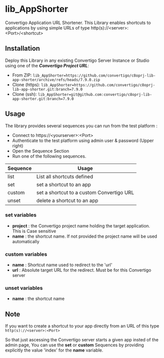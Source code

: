 # lib_AppShorter
Convertigo Application URL Shortener.
This Library enables shortcuts to applications by using simple URLs of type http(s)://&lt;server&gt;:&lt;Port&gt;/&lt;shortcut&gt;

## Installation
Deploy this Library in any existing Convertigo Server Instance or Studio using one of the ***Convertigo Project URL***:
* From ZIP: `lib_AppShorter=https://github.com/convertigo/c8oprj-lib-app-shorter/archive/refs/heads/7.9.0.zip`
* Clone (https): `lib_AppShorter=https://github.com/convertigo/c8oprj-lib-app-shorter.git:branch=7.9.0` 
* Clone (ssh): `lib_AppShorter=git@github.com:convertigo/c8oprj-lib-app-shorter.git:branch=7.9.0`

## Usage
The library provides several sequences you can run from the test platform :

* Connect to https://&lt;yourserver&gt;:&lt;Port&gt;
* Authenticate to the test platform using admin user & password (Upper right)
* Open the Sequence Section
* Run one of the following sequences.

| Sequence | Usage |
|----------|-------|
| list  | List all shortcuts defined |
| set   | set a shortcut to an app |
| custom| set a shortcut to a custom Convertigo URL |
| unset | delete a shortcut to an app |

  
### __set__ variables
* __project__ : the Convertigo project name holding the target application. This is Case sensitive
* __name__    : the shortcut name. If not provided the project name will be used automatically

### __custom__ variables
* __name__ : Shortcut name used to redirect to the 'url'
* __url__  : Absolute target URL for the redirect. Must be for this Convertigo server

### __unset__ variables
* __name__    : the shortcut name
  
## Note
If you want to create a shortcut to your app directly from an URL of this type 
`http(s)://<server>:<Port>`

So that just ascessing the Convertigo server starts a given app insted of the admin page, You can use the __set__ or __custom__ Sequences by providing explicitly the value 'index' for the __name__ variable.


